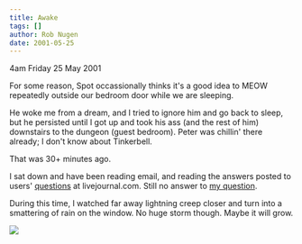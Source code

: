 ```yaml
---
title: Awake
tags: []
author: Rob Nugen
date: 2001-05-25
---
```


<p class=date>4am Friday 25 May 2001</p>

<p>For some reason, Spot occassionally thinks it's a
good idea to MEOW repeatedly outside our bedroom door
while we are sleeping.</p>

<p>He woke me from a dream, and I tried to ignore him
and go back to sleep, but he persisted until I got up
and took his ass (and the rest of him) downstairs to
the dungeon (guest bedroom).  Peter was chillin' there
already; I don't know about Tinkerbell.</p>

<p>That was 30+ minutes ago.</p>

<p>I sat down and have been reading email, and reading
the answers posted to users' <a
href="http://www.livejournal.com/support/help.bml">questions</a>
at livejournal.com.  Still no answer to <a
href="http://www.livejournal.com/support/see_request.bml?id=5247">my
question</a>.</p>

<p>During this time, I watched far away lightning
creep closer and turn into a smattering of rain on the
window.  No huge storm though.  Maybe it will
grow.</p>

<p><img src="/images/rob/wL-ROB.gif"/></p>
